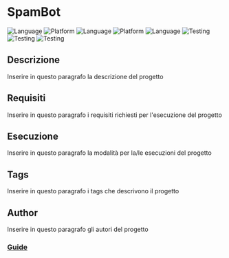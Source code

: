 # SpamBot

![Language](https://img.shields.io/badge/Spellcheck-Pass-green?style=flat)
![Platform](https://img.shields.io/badge/OS%20Platform%20supported-x86-blue?style=flat)
![Language](https://img.shields.io/badge/Language-Assembly-yellowgreen?style=flat)
![Platform](https://img.shields.io/badge/OS%20platform%20supported-Windows-blue?style=flat)
![Language](https://img.shields.io/badge/Language-Python-yellowgreen?style=flat)
![Testing](https://img.shields.io/badge/PEP8%20CheckOnline-Passing-green)
![Testing](https://img.shields.io/badge/Test-Pass-green)
![Testing](https://img.shields.io/badge/Test-Pass-red)

## Descrizione

Inserire in questo paragrafo la descrizione del progetto

## Requisiti

Inserire in questo paragrafo i requisiti richiesti per l'esecuzione del progetto

## Esecuzione

Inserire in questo paragrafo la modalità per la/le esecuzioni del progetto

## Tags

Inserire in questo paragrafo i tags che descrivono il progetto

## Author

Inserire in questo paragrafo gli autori del progetto

### [Guide](https://teniolaxyz.hashnode.dev/getting-started-with-markdown)
